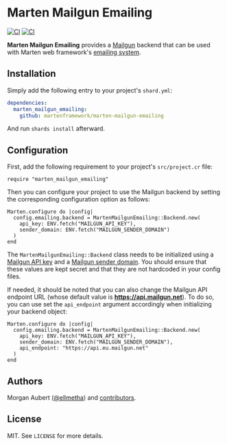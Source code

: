 # Marten Mailgun Emailing

[![CI](https://github.com/martenframework/marten-mailgun-emailing/workflows/Specs/badge.svg)](https://github.com/martenframework/marten-mailgun-emailing/actions)
[![CI](https://github.com/martenframework/marten-mailgun-emailing/workflows/QA/badge.svg)](https://github.com/martenframework/marten-mailgun-emailing/actions)

**Marten Mailgun Emailing** provides a [Mailgun](https://www.mailgun.com/) backend that can be used with Marten web framework's [emailing system](https://martenframework.com/docs/next/emailing).

## Installation

Simply add the following entry to your project's `shard.yml`:

```yaml
dependencies:
  marten_mailgun_emailing:
    github: martenframework/marten-mailgun-emailing
```

And run `shards install` afterward.

## Configuration

First, add the following requirement to your project's `src/project.cr` file:

```crystal
require "marten_mailgun_emailing"
```

Then you can configure your project to use the Mailgun backend by setting the corresponding configuration option as follows:

```crystal
Marten.configure do |config|
  config.emailing.backend = MartenMailgunEmailing::Backend.new(
    api_key: ENV.fetch("MAILGUN_API_KEY"),
    sender_domain: ENV.fetch("MAILGUN_SENDER_DOMAIN")
  )
end
```

The `MartenMailgunEmailing::Backend` class needs to be initialized using a [Mailgun API key](https://documentation.mailgun.com/en/latest/api-intro.html#authentication-1) and a [Mailgun sender domain](https://documentation.mailgun.com/en/latest/user_manual.html#verifying-your-domain-1). You should ensure that these values are kept secret and that they are not hardcoded in your config files.

If needed, it should be noted that you can also change the Mailgun API endpoint URL (whose default value is **https://api.mailgun.net**). To do so, you can use set the `api_endpoint` argument accordingly when initializing your backend object:

```crystal
Marten.configure do |config|
  config.emailing.backend = MartenMailgunEmailing::Backend.new(
    api_key: ENV.fetch("MAILGUN_API_KEY"),
    sender_domain: ENV.fetch("MAILGUN_SENDER_DOMAIN"),
    api_endpoint: "https://api.eu.mailgun.net"
  )
end
```

## Authors

Morgan Aubert ([@ellmetha](https://github.com/ellmetha)) and 
[contributors](https://github.com/martenframework/marten-mailgun-emailing/contributors).

## License

MIT. See ``LICENSE`` for more details.
